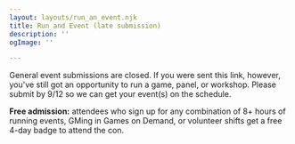 ```yaml
---
layout: layouts/run_an_event.njk
title: Run and Event (late submission)
description: ''
ogImage: ''

---
```

General event submissions are closed. If you were sent this link, however, you've still got an opportunity to run a game, panel, or workshop. Please submit by 9/12 so we can get your event(s) on the schedule.

**Free admission:** attendees who sign up for any combination of 8+ hours of running events, GMing in Games on Demand, or volunteer shifts get a free 4-day badge to attend the con.